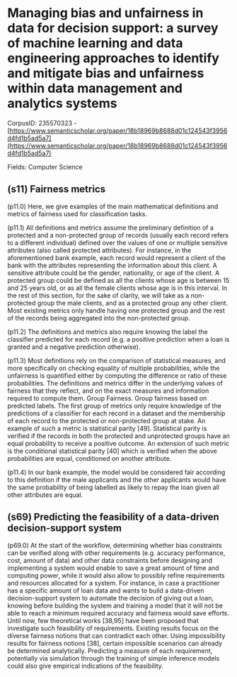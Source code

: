 # Managing bias and unfairness in data for decision support: a survey of machine learning and data engineering approaches to identify and mitigate bias and unfairness within data management and analytics systems

CorpusID: 235570323 - [https://www.semanticscholar.org/paper/18b18969b8688d01c124543f3956d4fd1b5ad5a7](https://www.semanticscholar.org/paper/18b18969b8688d01c124543f3956d4fd1b5ad5a7)

Fields: Computer Science

## (s11) Fairness metrics
(p11.0) Here, we give examples of the main mathematical definitions and metrics of fairness used for classification tasks.

(p11.1) All definitions and metrics assume the preliminary definition of a protected and a non-protected group of records (usually each record refers to a different individual) defined over the values of one or multiple sensitive attributes (also called protected attributes). For instance, in the aforementioned bank example, each record would represent a client of the bank with the attributes representing the information about this client. A sensitive attribute could be the gender, nationality, or age of the client. A protected group could be defined as all the clients whose age is between 15 and 25 years old, or as all the female clients whose age is in this interval. In the rest of this section, for the sake of clarity, we will take as a non-protected group the male clients, and as a protected group any other client. Most existing metrics only handle having one protected group and the rest of the records being aggregated into the non-protected group.

(p11.2) The definitions and metrics also require knowing the label the classifier predicted for each record (e.g. a positive prediction when a loan is granted and a negative prediction otherwise).

(p11.3) Most definitions rely on the comparison of statistical measures, and more specifically on checking equality of multiple probabilities, while the unfairness is quantified either by computing the difference or ratio of these probabilities. The definitions and metrics differ in the underlying values of fairness that they reflect, and on the exact measures and information required to compute them. Group Fairness. Group fairness based on predicted labels. The first group of metrics only require knowledge of the predictions of a classifier for each record in a dataset and the membership of each record to the protected or non-protected group at stake. An example of such a metric is statistical parity [49]. Statistical parity is verified if the records in both the protected and unprotected groups have an equal probability to receive a positive outcome. An extension of such metric is the conditional statistical parity [40] which is verified when the above probabilities are equal, conditioned on another attribute.

(p11.4) In our bank example, the model would be considered fair according to this definition if the male applicants and the other applicants would have the same probability of being labelled as likely to repay the loan given all other attributes are equal.
## (s69) Predicting the feasibility of a data-driven decision-support system
(p69.0) At the start of the workflow, determining whether bias constraints can be verified along with other requirements (e.g. accuracy performance, cost, amount of data) and other data constraints before designing and implementing a system would enable to save a great amount of time and computing power, while it would also allow to possibly refine requirements and resources allocated for a system. For instance, in case a practitioner has a specific amount of loan data and wants to build a data-driven decision-support system to automate the decision of giving out a loan, knowing before building the system and training a model that it will not be able to reach a minimum required accuracy and fairness would save efforts. Until now, few theoretical works [38,95] have been proposed that investigate such feasibility of requirements. Existing results focus on the diverse fairness notions that can contradict each other. Using impossibility results for fairness notions [38], certain impossible scenarios can already be determined analytically. Predicting a measure of each requirement, potentially via simulation through the training of simple inference models could also give empirical indications of the feasibility.
